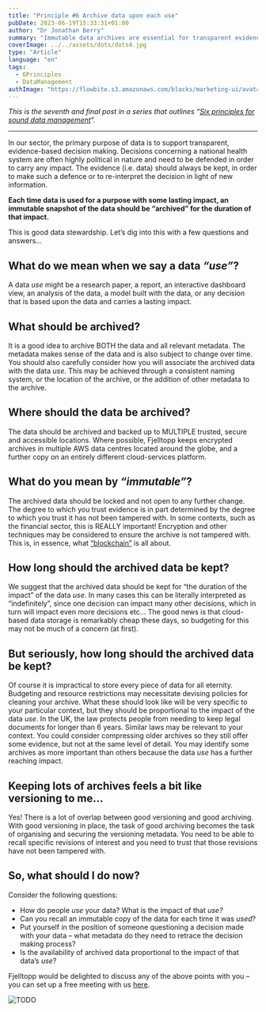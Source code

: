 ```yaml
---
title: "Principle #6 Archive data upon each use"
pubDate: 2023-06-19T15:33:31+01:00
author: "Dr Jonathan Berry"
summary: "Immutable data archives are essential for transparent evidence-based decision making. "
coverImage: ../../assets/dots/dots4.jpg
type: "Article"
language: "en"
tags:
  - 6Principles
  - DataManagement
authImage: "https://flowbite.s3.amazonaws.com/blocks/marketing-ui/avatars/bonnie-green.png"
---
```


_This is the seventh and final post in a series that outlines “[Six principles for sound data management](/six-principles-of-sound-data-management/)“._

---

In our sector, the primary purpose of data is to support transparent, evidence-based decision making. Decisions concerning a national health system are often highly political in nature and need to be defended in order to carry any impact. The evidence (i.e. data) should always be kept, in order to make such a defence or to re-interpret the decision in light of new information.

**Each time data is used for a purpose with some lasting impact, an immutable snapshot of the data should be “archived” for the duration of that impact.**

This is good data stewardship. Let’s dig into this with a few questions and answers…

## What do we mean when we say a data _“use”_?

A data _use_ might be a research paper, a report, an interactive dashboard view, an analysis of the data, a model built with the data, or any decision that is based upon the data and carries a lasting impact.

## What should be archived?

It is a good idea to archive BOTH the data and all relevant metadata. The metadata makes sense of the data and is also subject to change over time. You should also carefully consider how you will associate the archived data with the data _use_. This may be achieved through a consistent naming system, or the location of the archive, or the addition of other metadata to the archive.

## Where should the data be archived?

The data should be archived and backed up to MULTIPLE trusted, secure and accessible locations. Where possible, Fjelltopp keeps encrypted archives in multiple AWS data centres located around the globe, and a further copy on an entirely different cloud-services platform.

## What do you mean by _“immutable”_?

The archived data should be locked and not open to any further change. The degree to which you trust evidence is in part determined by the degree to which you trust it has not been tampered with. In some contexts, such as the financial sector, this is REALLY important! Encryption and other techniques may be considered to ensure the archive is not tampered with. This is, in essence, what [“blockchain”](https://en.wikipedia.org/wiki/Blockchain) is all about.

## How long should the archived data be kept?

We suggest that the archived data should be kept for “the duration of the impact” of the data _use_. In many cases this can be literally interpreted as “indefinitely”, since one decision can impact many other decisions, which in turn will impact even more decisions etc… The good news is that cloud-based data storage is remarkably cheap these days, so budgeting for this may not be much of a concern (at first).

## But seriously, how long should the archived data be kept?

Of course it is impractical to store every piece of data for all eternity. Budgeting and resource restrictions may necessitate devising policies for cleaning your archive. What these should look like will be very specific to your particular context, but they should be proportional to the impact of the data _use_. In the UK, the law protects people from needing to keep legal documents for longer than 6 years. Similar laws may be relevant to your context. You could consider compressing older archives so they still offer some evidence, but not at the same level of detail. You may identify some archives as more important than others because the data _use_ has a further reaching impact.

## Keeping lots of archives feels a bit like versioning to me…

Yes! There is a lot of overlap between good versioning and good archiving. With good versioning in place, the task of good archiving becomes the task of organising and securing the versioning metadata. You need to be able to recall specific revisions of interest and you need to trust that those revisions have not been tampered with.

## So, what should I do now?

Consider the following questions:

- How do people _use_ your data? What is the impact of that _use?_
- Can you recall an immutable copy of the data for each time it was _used_?
- Put yourself in the position of someone questioning a decision made with your data – what metadata do they need to retrace the decision making process?
- Is the availability of archived data proportional to the impact of that data’s _use_?

Fjelltopp would be delighted to discuss any of the above points with you – you can set up a free meeting with us [here](https://www.fjelltopp.org/contact/).

<Image src="/fjelltopp-astro/src/assets/summits/2022-krakow/team.jpg" alt="TODO"/>

